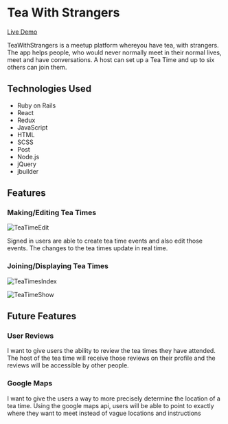 # Tea With Strangers

[Live Demo](https://teawithstrangers-pd.herokuapp.com/#/)

TeaWithStrangers is a meetup platform whereyou have tea, with strangers. The app helps people, who would never normally meet in their normal lives, meet and have conversations. A host can set up a Tea Time and up to six others can join them. 

## Technologies Used

* Ruby on Rails
* React
* Redux
* JavaScript
* HTML
* SCSS
* Post
* Node.js
* jQuery
* jbuilder

## Features

### Making/Editing Tea Times 
![TeaTimeEdit](https://user-images.githubusercontent.com/48140022/141437193-5c0c0864-eb51-412a-afd0-d9910d3b87b4.PNG)

Signed in users are able to create tea time events and also edit those events. The changes to the tea times update in real time. 


### Joining/Displaying Tea Times
![TeaTimesIndex](https://user-images.githubusercontent.com/48140022/141437243-f095de5a-4cc8-479f-b50b-d7c486fc53a5.PNG)


![TeaTimeShow](https://user-images.githubusercontent.com/48140022/141437259-d69b03d0-13e6-48ff-8c5c-d101780f710c.PNG)


## Future Features
### User Reviews
I want to give users the ability to review the tea times they have attended. The host of the tea time will receive those reviews on their profile and the reviews will be accessible by other people. 

### Google Maps
I want to give the users a way to more precisely determine the location of a tea time. Using the google maps api, users will be able to point to exactly where they want to meet instead of vague locations and instructions

